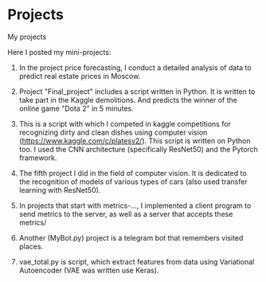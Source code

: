 # Projects
My projects

Here I posted my mini-projects:

1. In the project price forecasting, I conduct a detailed analysis of data to predict real estate prices in Moscow. 

2. Project "Final_project" includes a script written in Python. It is written to take part in the Kaggle demolitions. And predicts the winner of the online game "Dota 2" in 5 minutes.

3. This is a script with which I competed in kaggle competitions for recognizing dirty and clean dishes using computer vision (https://www.kaggle.com/c/platesv2/). This script is written on Python too. I used the CNN architecture (specifically ResNet50) and the Pytorch framework.

4. The fifth project I did in the field of computer vision. It is dedicated to the recognition of models of various types of cars (also used transfer learning with ResNet50).

5. In projects that start with metrics-..., I implemented a client program to send metrics to the server, as well as a server that accepts these metrics/

6. Another (MyBot.py) project is a telegram bot that remembers visited places.

7. vae_total.py is script, which extract features from data using Variational Autoencoder (VAE was written use Keras).
